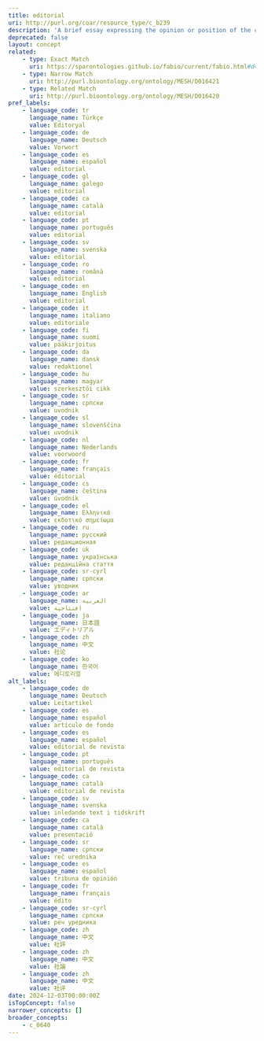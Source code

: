 ```yaml
---
title: editorial
uri: http://purl.org/coar/resource_type/c_b239
description: 'A brief essay expressing the opinion or position of the chief editor(s) of a (academic) journal with respect to a current political, social, cultural, or professional issue. [Source: Adapted from ODLIS [Source: http://www.abc-clio.com/ODLIS/odlis_e.aspx ]'
deprecated: false
layout: concept
related:
    - type: Exact Match
      uri: https://sparontologies.github.io/fabio/current/fabio.html#d4e3091
    - type: Narrow Match
      uri: http://purl.bioontology.org/ontology/MESH/D016421
    - type: Related Match
      uri: http://purl.bioontology.org/ontology/MESH/D016420
pref_labels:
    - language_code: tr
      language_name: Türkçe
      value: Editoryal
    - language_code: de
      language_name: Deutsch
      value: Vorwort
    - language_code: es
      language_name: español
      value: editorial
    - language_code: gl
      language_name: galego
      value: editorial
    - language_code: ca
      language_name: català
      value: editorial
    - language_code: pt
      language_name: português
      value: editorial
    - language_code: sv
      language_name: svenska
      value: editorial
    - language_code: ro
      language_name: română
      value: editorial
    - language_code: en
      language_name: English
      value: editorial
    - language_code: it
      language_name: italiano
      value: editoriale
    - language_code: fi
      language_name: suomi
      value: pääkirjoitus
    - language_code: da
      language_name: dansk
      value: redaktionel
    - language_code: hu
      language_name: magyar
      value: szerkesztői cikk
    - language_code: sr
      language_name: српски
      value: uvodnik
    - language_code: sl
      language_name: slovenščina
      value: uvodnik
    - language_code: nl
      language_name: Nederlands
      value: voorwoord
    - language_code: fr
      language_name: français
      value: éditorial
    - language_code: cs
      language_name: čeština
      value: úvodník
    - language_code: el
      language_name: Ελληνικά
      value: εκδοτικό σημείωμα
    - language_code: ru
      language_name: русский
      value: редакционная
    - language_code: uk
      language_name: українська
      value: редакційна стаття
    - language_code: sr-cyrl
      language_name: српски
      value: уводник
    - language_code: ar
      language_name: العربية
      value: افتتاحية
    - language_code: ja
      language_name: 日本語
      value: エディトリアル
    - language_code: zh
      language_name: 中文
      value: 社论
    - language_code: ko
      language_name: 한국어
      value: 에디토리얼
alt_labels:
    - language_code: de
      language_name: Deutsch
      value: Leitartikel
    - language_code: es
      language_name: español
      value: artículo de fondo
    - language_code: es
      language_name: español
      value: editorial de revista
    - language_code: pt
      language_name: português
      value: editorial de revista
    - language_code: ca
      language_name: català
      value: editorial de revista
    - language_code: sv
      language_name: svenska
      value: inledande text i tidskrift
    - language_code: ca
      language_name: català
      value: presentació
    - language_code: sr
      language_name: српски
      value: reč urednika
    - language_code: es
      language_name: español
      value: tribuna de opinión
    - language_code: fr
      language_name: français
      value: édito
    - language_code: sr-cyrl
      language_name: српски
      value: реч уредника
    - language_code: zh
      language_name: 中文
      value: 社評
    - language_code: zh
      language_name: 中文
      value: 社論
    - language_code: zh
      language_name: 中文
      value: 社评
date: 2024-12-03T00:00:00Z
isTopConcept: false
narrower_concepts: []
broader_concepts:
    - c_0640
---
```


